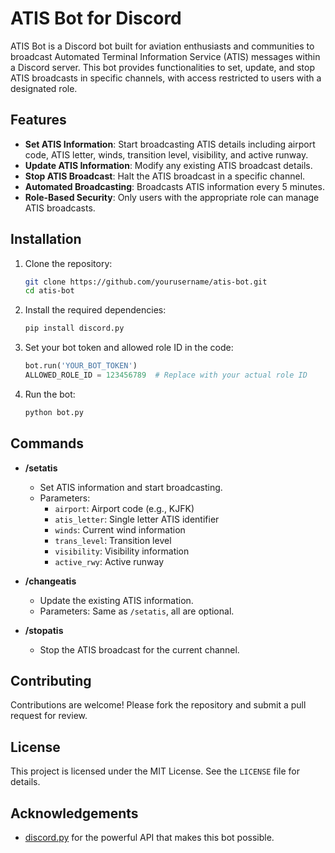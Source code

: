 # ATIS Bot for Discord

ATIS Bot is a Discord bot built for aviation enthusiasts and communities to broadcast Automated Terminal Information Service (ATIS) messages within a Discord server. This bot provides functionalities to set, update, and stop ATIS broadcasts in specific channels, with access restricted to users with a designated role.

## Features

- **Set ATIS Information**: Start broadcasting ATIS details including airport code, ATIS letter, winds, transition level, visibility, and active runway.
- **Update ATIS Information**: Modify any existing ATIS broadcast details.
- **Stop ATIS Broadcast**: Halt the ATIS broadcast in a specific channel.
- **Automated Broadcasting**: Broadcasts ATIS information every 5 minutes.
- **Role-Based Security**: Only users with the appropriate role can manage ATIS broadcasts.

## Installation

1. Clone the repository:
    ```sh
    git clone https://github.com/yourusername/atis-bot.git
    cd atis-bot
    ```

2. Install the required dependencies:
    ```sh
    pip install discord.py
    ```

3. Set your bot token and allowed role ID in the code:
    ```python
    bot.run('YOUR_BOT_TOKEN')
    ALLOWED_ROLE_ID = 123456789  # Replace with your actual role ID
    ```

4. Run the bot:
    ```sh
    python bot.py
    ```

## Commands

- **/setatis**
  - Set ATIS information and start broadcasting.
  - Parameters:
    - `airport`: Airport code (e.g., KJFK)
    - `atis_letter`: Single letter ATIS identifier
    - `winds`: Current wind information
    - `trans_level`: Transition level
    - `visibility`: Visibility information
    - `active_rwy`: Active runway

- **/changeatis**
  - Update the existing ATIS information.
  - Parameters: Same as `/setatis`, all are optional.

- **/stopatis**
  - Stop the ATIS broadcast for the current channel.

## Contributing

Contributions are welcome! Please fork the repository and submit a pull request for review.

## License

This project is licensed under the MIT License. See the `LICENSE` file for details.

## Acknowledgements

- [discord.py](https://discordpy.readthedocs.io/) for the powerful API that makes this bot possible.
